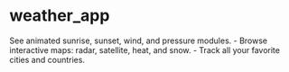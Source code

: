 # weather_app
See animated sunrise, sunset, wind, and pressure modules. - Browse interactive maps: radar, satellite, heat, and snow. - Track all your favorite cities and countries.
